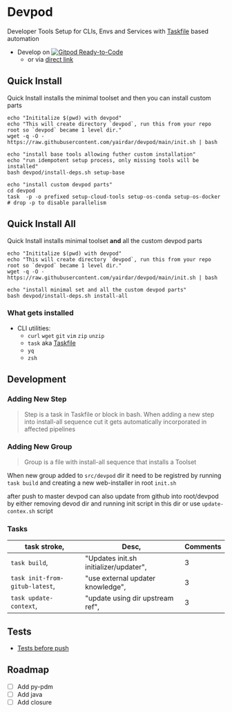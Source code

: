 # Devpod

Developer Tools Setup for CLIs, Envs and Services with [Taskfile](https://taskfile.dev) based automation

- Develop on [![Gitpod Ready-to-Code](https://img.shields.io/badge/Gitpod-Ready--to--Code-blue?logo=gitpod)](https://gitpod.io/from-referrer/)
  - or via [direct link](https://www.gitpod.io/#https://github.com/yairdar/devpod)

## Quick Install

Quick Install installs the minimal toolset and then you can install custom parts

```shell
echo "Inititalize $(pwd) with devpod"
echo "This will create directory `devpod`, run this from your repo root so `devpod` became 1 level dir."
wget -q -O - https://raw.githubusercontent.com/yairdar/devpod/main/init.sh | bash

echo "install base tools allowing futher custom installation"
echo "run idempotent setup process, only missing tools will be installed"
bash devpod/install-deps.sh setup-base

echo "install custom devpod parts"
cd devpod
task  -p -o prefixed setup-cloud-tools setup-os-conda setup-os-docker  
# drop -p to disable parallelism
```

## Quick Install All

Quick Install installs minimal toolset **and** all the custom devpod parts

```shell
echo "Inititalize $(pwd) with devpod"
echo "This will create directory `devpod`, run this from your repo root so `devpod` became 1 level dir."
wget -q -O - https://raw.githubusercontent.com/yairdar/devpod/main/init.sh | bash

echo "install minimal set and all the custom devpod parts"
bash devpod/install-deps.sh install-all
```


### What gets installed

- CLI utilities:
  - `curl` `wget` `git` `vim` `zip` `unzip`
  - `task` aka [Taskfile](https://taskfile.dev)
  - `yq`
  - `zsh`

## Development

### Adding New Step

> Step is a task in Taskfile or block in bash.
> When adding a new step into install-all sequence cut
> it gets automatically incorporated in affected pipelines

### Adding New Group

> Group is a file with install-all sequence that installs a Toolset

When new group added to `src/devpod` dir it need to be registred by running
`task build` and creating a new web-installer in root `init.sh`

after push to master devpod can also update from github into root/devpod 
by either removing devod dir and running init script in this dir
or use `update-contex.sh` script

### Tasks

task stroke, | Desc, | Comments
-------------|-------|---------
`task build`, | "Updates init.sh initializer/updater", | 3
`task init-from-gitub-latest`, | "use external updater knowledge", | 3
`task update-context`, | "update using dir upstream ref", | 3

## Tests

- [Tests before push](tests/test-before-push/test-before-push.md)

## Roadmap

- [ ] Add py-pdm
- [ ] Add java
- [ ] Add closure
